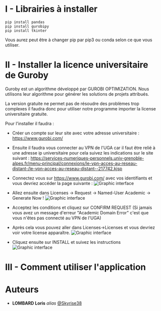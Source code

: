 
# __I -  Librairies à installer__

```
pip install pandas
pip install gurobipy
pip install tkinter
```
Vous aurez peut être à changer pip par pip3 ou conda selon ce que vous utiliser. 

# __II -  Installer la licence universitaire de Guroby__

Guroby est un algorithme développé par GUROBI OPTIMIZATION. Nous utilisons leur algorithme pour générer les solutions de projets attribués. 

La version gratuite ne permet pas de résoudre des problèmes trop complexes il faudra donc pour utiliser notre programme importer la license universitaire gratuite. 

Pour l'installer il faudra :

- Créer un compte sur leur site avec votre adresse universitaire : https://www.gurobi.com/

- Ensuite il faudra vous connecter au VPN de l'UGA car il faut être relié à une adresse ip universitaire pour cela suivez les indications sur le site suivant : https://services-numeriques-personnels.univ-grenoble-alpes.fr/menu-principal/connexions/le-vpn-acces-au-reseau-distant-/le-vpn-acces-au-reseau-distant--217742.kjsp

- Connectez vous sur https://www.gurobi.com/ avec vos identifiants et vous devriez accéder la page suivante :
![Graphic interface](./Capture%20d%E2%80%99%C3%A9cran%202023-04-03%20%C3%A0%2015.37.33.png)
- Allez ensuite dans Licenses -> Request -> Named-User Academic -> Generate Now !
![Graphic interface](./Capture%20d%E2%80%99%C3%A9cran%202023-04-03%20%C3%A0%2015.31.14.png)
- Acceptez les conditions et cliquez sur CONFIRM REQUEST (Si jamais vous avez un message d'erreur "Academic Domain Error" c'est que vous n'êtes pas connecté au VPN de l'UGA)

- Après cela vous pouvez aller dans Licenses->Licenses et vous devriez voir votre license apparaître. 
![Graphic interface](./Capture%20d%E2%80%99%C3%A9cran%202023-04-03%20%C3%A0%2016.16.15.png)
- Cliquez ensuite sur INSTALL et suivez les instructions ![Graphic interface](./Capture%20d%E2%80%99%C3%A9cran%202023-04-03%20%C3%A0%2016.16.55.png)

# __III -  Comment utiliser l'application__
 

# Auteurs

* **LOMBARD Loris** _alias_ [@Skyrise38](https://github.com/Skyrise38)

